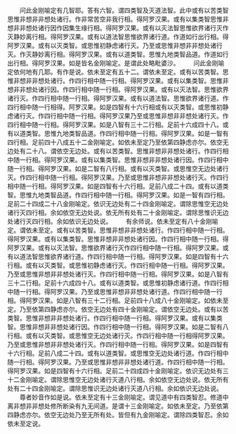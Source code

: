 <!-- { "loadSidebar": true } -->
　　问此金刚喻定有几智耶。答有六智。谓四类智及灭道法智。此中或有以苦类智思惟非想非非想处诸行。作非常苦空非我行相。得阿罗汉果。或有以集类智思惟非想非非想处诸行因作因集生缘行相。得阿罗汉果。或有以灭法智思惟欲界诸行灭作灭静妙离行相。得阿罗汉果。或有以道法智思惟欲界诸行道。作道如行出行相。得阿罗汉果。或有以灭类智。或思惟初静虑诸行灭。乃至或思惟非想非非想处诸行灭。作灭静妙离行相。得阿罗汉果。或有以道类智。思惟九地类智品道。作道如行出行相。得阿罗汉果。如是皆名金刚喻定。是谓此处略毗婆沙。
　　问此金刚喻定依何地有几耶。有作是说。依未至定有五十二。谓依未至定。或有以苦类智。思惟非想非非想处诸行。作四行相中随一行相。得阿罗汉果。或有以集类智。思惟非想非非想处诸行因。作四行相中随一行相。得阿罗汉果。或有以灭法智。思惟欲界诸行灭。作四行相中随一行相。得阿罗汉果。或有以道法智。思惟欲界诸行道。作四行相中随一行相得。阿罗汉果。如是四智有十六行相或有以灭类智。或思惟初静虑诸行灭。作四行相中随一行相。得阿罗汉果乃至或思惟非想非非想处诸行灭。作四行相中随一行相。得阿罗汉果。如是八智有三十二行相。足前十六成四十八。或有以道类智。思惟九地类智品道。作四行相中随一行相。得阿罗汉果。如是一智有四行相。足前四十八成五十二金刚喻定。如依未至定乃至依第四静虑亦尔。依空无边处有二十八。谓依空无边处。或有以苦类智。思惟非想非非想处诸行。作四行相中随一行相。得阿罗汉果。或有以集类智。思惟非想非非想处诸行因。作四行相中随一行相。得阿罗汉果。如是二智有八行相。或有以灭类智。或思惟空无边处诸行灭。作四行相中随一行相。得阿罗汉果。乃至或思惟非想非非想处诸行灭。作四行相中随一行相。得阿罗汉果。如是四智有十六行相。足前八成二十四。或有以道类智。思惟九地类智品道。作四行相中随一行相。得阿罗汉果。如是一智有四行相。足前二十四成二十八金刚喻定。依识无边处有二十四金刚喻定。谓除思惟空无边处诸行灭四行相。余如依空无边处说。依无所有处有二十金刚喻定。谓除思惟识无边处诸行灭四行相。余如依识无边处说。
　　有余师说。依未至定有八十金刚喻定。谓依未至定。或有以苦类智。思惟非想非非想处诸行。作四行相中随一行相。得阿罗汉果。或有以集类智。思惟非想非非想处诸行因。作四行相中随一行相。得阿罗汉果。或有以灭法智。思惟欲界诸行灭作四行相中随一行相。得阿罗汉果。或有以道法智思惟欲界诸行道。作四行相中随一行相。得阿罗汉果。如是四智有十六行相。或有以灭类智。或思惟初静虑诸行灭。作四行相中随一行相。得阿罗汉果。乃至或思惟非想非非想处诸行灭。作四行相中随一行相。得阿罗汉果。如是八智有三十二行相。足前十六成四十八。或有以道类智。或思惟初静虑诸行道。作四行相中随一行相。得阿罗汉果。乃至或思惟非想非非想处诸行道。作四行相中随一行相。得阿罗汉果。如是八智有三十二行相。足前四十八成八十金刚喻定。如依未至定。乃至依第四静虑亦尔。依空无边处有四十金刚喻定。谓依空无边处。或有以苦类智。思惟非想非非想处诸行。作四行相中随一行相。得阿罗汉果。或有以集类智。思惟非想非非想处诸行因。作四行相中随一行相。得阿罗汉果。如是二智有八行相。或有以灭类智。或思惟空无边处诸行灭。作四行相中随一行相得阿罗汉果。乃至或思惟非想非非想处诸行灭。作四行相中随一行相。得阿罗汉果。如是四智有十六行相。足前八成二十四。或有以道类智。或思惟空无边处诸行道。作四行相中随一行相。得阿罗汉果。乃至或思惟非想非非想处诸行道。作四行相中随一行相。得阿罗汉果。如是四智有十六行相。足前二十四成四十金刚喻定。依识无边处有三十二金刚喻定。谓除思惟空无边处诸行灭道八行相。余如依空无边处说。依无所有处有二十四金刚喻定。谓除思惟识无边处诸行灭道八行相。余如依识无边处说。
　　尊者妙音作如是说。依未至定有十三金刚喻定。谓见道中有四类智忍。修道中离非想非非想处修所断染有九无间道。是谓十三金刚喻定。如依未至定。乃至依第四静虑亦尔。依空无边处乃至无所有处。皆但有九金刚喻定。谓除四类智忍。余如依未至定说。
